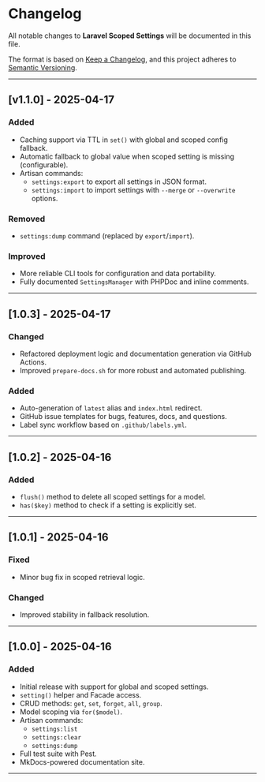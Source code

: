 # Changelog

All notable changes to **Laravel Scoped Settings** will be documented in this file.

The format is based on [Keep a Changelog](https://keepachangelog.com/en/1.1.0/),
and this project adheres to [Semantic Versioning](https://semver.org/spec/v2.0.0.html).

---

## [v1.1.0] - 2025-04-17

### Added
- Caching support via TTL in `set()` with global and scoped config fallback.
- Automatic fallback to global value when scoped setting is missing (configurable).
- Artisan commands:
  - `settings:export` to export all settings in JSON format.
  - `settings:import` to import settings with `--merge` or `--overwrite` options.

### Removed
- `settings:dump` command (replaced by `export`/`import`).

### Improved
- More reliable CLI tools for configuration and data portability.
- Fully documented `SettingsManager` with PHPDoc and inline comments.

---

## [1.0.3] - 2025-04-17
### Changed
- Refactored deployment logic and documentation generation via GitHub Actions.
- Improved `prepare-docs.sh` for more robust and automated publishing.

### Added
- Auto-generation of `latest` alias and `index.html` redirect.
- GitHub issue templates for bugs, features, docs, and questions.
- Label sync workflow based on `.github/labels.yml`.

---

## [1.0.2] - 2025-04-16
### Added
- `flush()` method to delete all scoped settings for a model.
- `has($key)` method to check if a setting is explicitly set.

---

## [1.0.1] - 2025-04-16
### Fixed
- Minor bug fix in scoped retrieval logic.

### Changed
- Improved stability in fallback resolution.

---

## [1.0.0] - 2025-04-16
### Added
- Initial release with support for global and scoped settings.
- `setting()` helper and Facade access.
- CRUD methods: `get`, `set`, `forget`, `all`, `group`.
- Model scoping via `for($model)`.
- Artisan commands:
  - `settings:list`
  - `settings:clear`
  - `settings:dump`
- Full test suite with Pest.
- MkDocs-powered documentation site.

---
